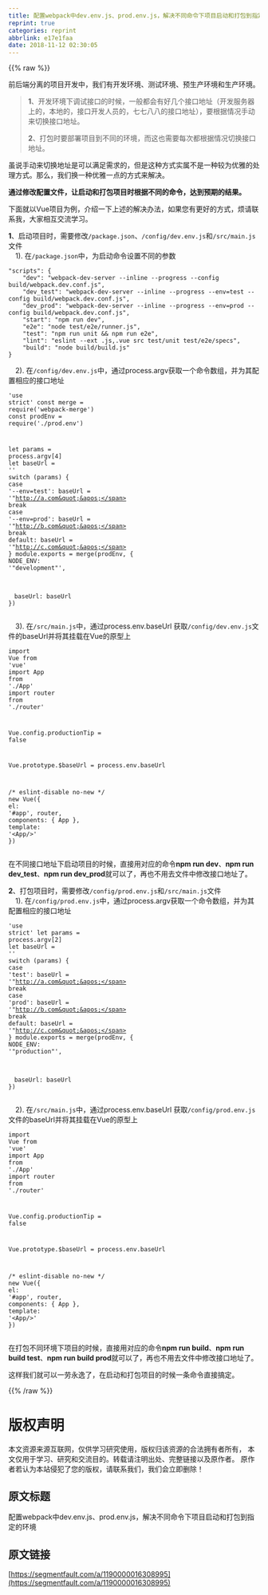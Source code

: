 ```yaml
---
title: 配置webpack中dev.env.js、prod.env.js，解决不同命令下项目启动和打包到指定的环境
reprint: true
categories: reprint
abbrlink: e17e1faa
date: 2018-11-12 02:30:05
---
```


{{% raw %}}
<p>&#x524D;&#x540E;&#x7AEF;&#x5206;&#x79BB;&#x7684;&#x9879;&#x76EE;&#x5F00;&#x53D1;&#x4E2D;&#xFF0C;&#x6211;&#x4EEC;&#x6709;&#x5F00;&#x53D1;&#x73AF;&#x5883;&#x3001;&#x6D4B;&#x8BD5;&#x73AF;&#x5883;&#x3001;&#x9884;&#x751F;&#x4EA7;&#x73AF;&#x5883;&#x548C;&#x751F;&#x4EA7;&#x73AF;&#x5883;&#x3002;</p><blockquote><strong>1</strong>&#x3001;&#x5F00;&#x53D1;&#x73AF;&#x5883;&#x4E0B;&#x8C03;&#x8BD5;&#x63A5;&#x53E3;&#x7684;&#x65F6;&#x5019;&#xFF0C;&#x4E00;&#x822C;&#x90FD;&#x4F1A;&#x6709;&#x597D;&#x51E0;&#x4E2A;&#x63A5;&#x53E3;&#x5730;&#x5740;&#xFF08;&#x5F00;&#x53D1;&#x670D;&#x52A1;&#x5668;&#x4E0A;&#x7684;&#xFF0C;&#x672C;&#x5730;&#x7684;&#xFF0C;&#x63A5;&#x53E3;&#x5F00;&#x53D1;&#x4EBA;&#x5458;&#x7684;&#xFF0C;&#x4E03;&#x4E03;&#x516B;&#x516B;&#x7684;&#x63A5;&#x53E3;&#x5730;&#x5740;&#xFF09;&#xFF0C;&#x8981;&#x6839;&#x636E;&#x60C5;&#x51B5;&#x624B;&#x52A8;&#x6765;&#x5207;&#x6362;&#x63A5;&#x53E3;&#x5730;&#x5740;&#x3002;<p><strong>2</strong>&#x3001;&#x6253;&#x5305;&#x65F6;&#x8981;&#x90E8;&#x7F72;&#x9879;&#x76EE;&#x5230;&#x4E0D;&#x540C;&#x7684;&#x73AF;&#x5883;&#xFF0C;&#x800C;&#x8FD9;&#x4E5F;&#x9700;&#x8981;&#x6BCF;&#x6B21;&#x90FD;&#x6839;&#x636E;&#x60C5;&#x51B5;&#x5207;&#x6362;&#x63A5;&#x53E3;&#x5730;&#x5740;&#x3002;</p></blockquote><p>&#x867D;&#x8BF4;&#x624B;&#x52A8;&#x6765;&#x5207;&#x6362;&#x5730;&#x5740;&#x662F;&#x53EF;&#x4EE5;&#x6EE1;&#x8DB3;&#x9700;&#x6C42;&#x7684;&#xFF0C;&#x4F46;&#x662F;&#x8FD9;&#x79CD;&#x65B9;&#x5F0F;&#x5B9E;&#x5C5E;&#x4E0D;&#x662F;&#x4E00;&#x79CD;&#x8F83;&#x4E3A;&#x4F18;&#x96C5;&#x7684;&#x5904;&#x7406;&#x65B9;&#x5F0F;&#x3002;&#x90A3;&#x4E48;&#xFF0C;&#x6211;&#x4EEC;&#x6362;&#x4E00;&#x79CD;&#x4F18;&#x96C5;&#x4E00;&#x70B9;&#x7684;&#x65B9;&#x5F0F;&#x6765;&#x89E3;&#x51B3;&#x3002;</p><p><strong>&#x901A;&#x8FC7;&#x4FEE;&#x6539;&#x914D;&#x7F6E;&#x6587;&#x4EF6;&#xFF0C;&#x8BA9;&#x542F;&#x52A8;&#x548C;&#x6253;&#x5305;&#x9879;&#x76EE;&#x65F6;&#x6839;&#x636E;&#x4E0D;&#x540C;&#x7684;&#x547D;&#x4EE4;&#xFF0C;&#x8FBE;&#x5230;&#x9884;&#x671F;&#x7684;&#x7ED3;&#x679C;&#x3002;</strong></p><p>&#x4E0B;&#x9762;&#x5C31;&#x4EE5;Vue&#x9879;&#x76EE;&#x4E3A;&#x4F8B;&#xFF0C;&#x4ECB;&#x7ECD;&#x4E00;&#x4E0B;&#x4E0A;&#x8FF0;&#x7684;&#x89E3;&#x51B3;&#x529E;&#x6CD5;&#xFF0C;&#x5982;&#x679C;&#x60A8;&#x6709;&#x66F4;&#x597D;&#x7684;&#x65B9;&#x5F0F;&#xFF0C;&#x70E6;&#x8BF7;&#x8054;&#x7CFB;&#x6211;&#xFF0C;&#x5927;&#x5BB6;&#x76F8;&#x4E92;&#x4EA4;&#x6D41;&#x5B66;&#x4E60;&#x3002;</p><p><strong>1</strong>&#x3001;&#x542F;&#x52A8;&#x9879;&#x76EE;&#x65F6;&#xFF0C;&#x9700;&#x8981;&#x4FEE;&#x6539;<code>/package.json</code>&#x3001;<code>/config/dev.env.js</code>&#x548C;<code>/src/main.js</code>&#x6587;&#x4EF6;<br>&#x3000;1). &#x5728;<code>/package.json</code>&#x4E2D;&#xFF0C;&#x4E3A;&#x542F;&#x52A8;&#x547D;&#x4EE4;&#x8BBE;&#x7F6E;&#x4E0D;&#x540C;&#x7684;&#x53C2;&#x6570;</p><div class="widget-codetool" style="display:none"><div class="widget-codetool--inner"><span class="selectCode code-tool" data-toggle="tooltip" data-placement="top" title="" data-original-title="&#x5168;&#x9009;"></span> <span type="button" class="copyCode code-tool" data-toggle="tooltip" data-placement="top" data-clipboard-text="&quot;scripts&quot;: {
    &quot;dev&quot;: &quot;webpack-dev-server --inline --progress --config build/webpack.dev.conf.js&quot;,
    &quot;dev_test&quot;: &quot;webpack-dev-server --inline --progress --env=test --config build/webpack.dev.conf.js&quot;,
    &quot;dev_prod&quot;: &quot;webpack-dev-server --inline --progress --env=prod --config build/webpack.dev.conf.js&quot;,
    &quot;start&quot;: &quot;npm run dev&quot;,
    &quot;e2e&quot;: &quot;node test/e2e/runner.js&quot;,
    &quot;test&quot;: &quot;npm run unit &amp;&amp; npm run e2e&quot;,
    &quot;lint&quot;: &quot;eslint --ext .js,.vue src test/unit test/e2e/specs&quot;,
    &quot;build&quot;: &quot;node build/build.js&quot;
}" title="" data-original-title="&#x590D;&#x5236;"></span> <span type="button" class="saveToNote code-tool" data-toggle="tooltip" data-placement="top" title="" data-original-title="&#x653E;&#x8FDB;&#x7B14;&#x8BB0;"></span></div></div><pre class="javascript hljs"><code class="js"><span class="hljs-string">&quot;scripts&quot;</span>: {
    <span class="hljs-string">&quot;dev&quot;</span>: <span class="hljs-string">&quot;webpack-dev-server --inline --progress --config build/webpack.dev.conf.js&quot;</span>,
    <span class="hljs-string">&quot;dev_test&quot;</span>: <span class="hljs-string">&quot;webpack-dev-server --inline --progress --env=test --config build/webpack.dev.conf.js&quot;</span>,
    <span class="hljs-string">&quot;dev_prod&quot;</span>: <span class="hljs-string">&quot;webpack-dev-server --inline --progress --env=prod --config build/webpack.dev.conf.js&quot;</span>,
    <span class="hljs-string">&quot;start&quot;</span>: <span class="hljs-string">&quot;npm run dev&quot;</span>,
    <span class="hljs-string">&quot;e2e&quot;</span>: <span class="hljs-string">&quot;node test/e2e/runner.js&quot;</span>,
    <span class="hljs-string">&quot;test&quot;</span>: <span class="hljs-string">&quot;npm run unit &amp;&amp; npm run e2e&quot;</span>,
    <span class="hljs-string">&quot;lint&quot;</span>: <span class="hljs-string">&quot;eslint --ext .js,.vue src test/unit test/e2e/specs&quot;</span>,
    <span class="hljs-string">&quot;build&quot;</span>: <span class="hljs-string">&quot;node build/build.js&quot;</span>
}</code></pre><p>&#x3000;2). &#x5728;<code>/config/dev.env.js</code>&#x4E2D;&#xFF0C;&#x901A;&#x8FC7;process.argv&#x83B7;&#x53D6;&#x4E00;&#x4E2A;&#x547D;&#x4EE4;&#x6570;&#x7EC4;&#xFF0C;&#x5E76;&#x4E3A;&#x5176;&#x914D;&#x7F6E;&#x76F8;&#x5E94;&#x7684;&#x63A5;&#x53E3;&#x5730;&#x5740;</p><div class="widget-codetool" style="display:none"><div class="widget-codetool--inner"><span class="selectCode code-tool" data-toggle="tooltip" data-placement="top" title="" data-original-title="&#x5168;&#x9009;"></span> <span type="button" class="copyCode code-tool" data-toggle="tooltip" data-placement="top" data-clipboard-text="&apos;use strict&apos;
const merge = require(&apos;webpack-merge&apos;)
const prodEnv = require(&apos;./prod.env&apos;)

let params = process.argv[4]
let baseUrl = &apos;&apos;
switch (params) {
    case &apos;--env=test&apos;:
      baseUrl = &apos;&quot;http://a.com&quot;&apos;
      break
    case &apos;--env=prod&apos;:
      baseUrl = &apos;&quot;http://b.com&quot;&apos;
      break
    default:
      baseUrl = &apos;&quot;http://c.com&quot;&apos;
}
module.exports = merge(prodEnv, {
  NODE_ENV: &apos;&quot;development&quot;&apos;,
  
&#x3000;baseUrl: baseUrl
})" title="" data-original-title="&#x590D;&#x5236;"></span> <span type="button" class="saveToNote code-tool" data-toggle="tooltip" data-placement="top" title="" data-original-title="&#x653E;&#x8FDB;&#x7B14;&#x8BB0;"></span></div></div><pre class="javascript hljs"><code class="js"><span class="hljs-meta">&apos;use strict&apos;</span>
<span class="hljs-keyword">const</span> merge = <span class="hljs-built_in">require</span>(<span class="hljs-string">&apos;webpack-merge&apos;</span>)
<span class="hljs-keyword">const</span> prodEnv = <span class="hljs-built_in">require</span>(<span class="hljs-string">&apos;./prod.env&apos;</span>)

<span class="hljs-keyword">let</span> params = process.argv[<span class="hljs-number">4</span>]
<span class="hljs-keyword">let</span> baseUrl = <span class="hljs-string">&apos;&apos;</span>
<span class="hljs-keyword">switch</span> (params) {
    <span class="hljs-keyword">case</span> <span class="hljs-string">&apos;--env=test&apos;</span>:
      baseUrl = <span class="hljs-string">&apos;&quot;http://a.com&quot;&apos;</span>
      <span class="hljs-keyword">break</span>
    <span class="hljs-keyword">case</span> <span class="hljs-string">&apos;--env=prod&apos;</span>:
      baseUrl = <span class="hljs-string">&apos;&quot;http://b.com&quot;&apos;</span>
      <span class="hljs-keyword">break</span>
    <span class="hljs-keyword">default</span>:
      baseUrl = <span class="hljs-string">&apos;&quot;http://c.com&quot;&apos;</span>
}
<span class="hljs-built_in">module</span>.exports = merge(prodEnv, {
  <span class="hljs-attr">NODE_ENV</span>: <span class="hljs-string">&apos;&quot;development&quot;&apos;</span>,
  
&#x3000;<span class="hljs-attr">baseUrl</span>: baseUrl
})</code></pre><p>&#x3000;3). &#x5728;<code>/src/main.js</code>&#x4E2D;&#xFF0C;&#x901A;&#x8FC7;process.env.baseUrl &#x83B7;&#x53D6;<code>/config/dev.env.js</code>&#x6587;&#x4EF6;&#x7684;baseUrl&#x5E76;&#x5C06;&#x5176;&#x6302;&#x8F7D;&#x5728;Vue&#x7684;&#x539F;&#x578B;&#x4E0A;</p><div class="widget-codetool" style="display:none"><div class="widget-codetool--inner"><span class="selectCode code-tool" data-toggle="tooltip" data-placement="top" title="" data-original-title="&#x5168;&#x9009;"></span> <span type="button" class="copyCode code-tool" data-toggle="tooltip" data-placement="top" data-clipboard-text="import Vue from &apos;vue&apos;
import App from &apos;./App&apos;
import router from &apos;./router&apos;

Vue.config.productionTip = false

Vue.prototype.$baseUrl = process.env.baseUrl

/* eslint-disable no-new */
new Vue({
  el: &apos;#app&apos;,
  router,
  components: { App },
  template: &apos;&lt;App/&gt;&apos;
})" title="" data-original-title="&#x590D;&#x5236;"></span> <span type="button" class="saveToNote code-tool" data-toggle="tooltip" data-placement="top" title="" data-original-title="&#x653E;&#x8FDB;&#x7B14;&#x8BB0;"></span></div></div><pre class="javascript hljs"><code class="js"><span class="hljs-keyword">import</span> Vue <span class="hljs-keyword">from</span> <span class="hljs-string">&apos;vue&apos;</span>
<span class="hljs-keyword">import</span> App <span class="hljs-keyword">from</span> <span class="hljs-string">&apos;./App&apos;</span>
<span class="hljs-keyword">import</span> router <span class="hljs-keyword">from</span> <span class="hljs-string">&apos;./router&apos;</span>

Vue.config.productionTip = <span class="hljs-literal">false</span>

Vue.prototype.$baseUrl = process.env.baseUrl

<span class="hljs-comment">/* eslint-disable no-new */</span>
<span class="hljs-keyword">new</span> Vue({
  <span class="hljs-attr">el</span>: <span class="hljs-string">&apos;#app&apos;</span>,
  router,
  <span class="hljs-attr">components</span>: { App },
  <span class="hljs-attr">template</span>: <span class="hljs-string">&apos;&lt;App/&gt;&apos;</span>
})</code></pre><p>&#x5728;&#x4E0D;&#x540C;&#x63A5;&#x53E3;&#x5730;&#x5740;&#x4E0B;&#x542F;&#x52A8;&#x9879;&#x76EE;&#x7684;&#x65F6;&#x5019;&#xFF0C;&#x76F4;&#x63A5;&#x7528;&#x5BF9;&#x5E94;&#x7684;&#x547D;&#x4EE4;<strong>npm run dev</strong>&#x3001;<strong>npm run dev_test</strong>&#x3001;<strong>npm run dev_prod</strong>&#x5C31;&#x53EF;&#x4EE5;&#x4E86;&#xFF0C;&#x518D;&#x4E5F;&#x4E0D;&#x7528;&#x53BB;&#x6587;&#x4EF6;&#x4E2D;&#x4FEE;&#x6539;&#x63A5;&#x53E3;&#x5730;&#x5740;&#x4E86;&#x3002;</p><p><strong>2</strong>&#x3001;&#x6253;&#x5305;&#x9879;&#x76EE;&#x65F6;&#xFF0C;&#x9700;&#x8981;&#x4FEE;&#x6539;<code>/config/prod.env.js</code>&#x548C;<code>/src/main.js</code>&#x6587;&#x4EF6;<br>&#x3000;1). &#x5728;<code>/config/prod.env.js</code>&#x4E2D;&#xFF0C;&#x901A;&#x8FC7;process.argv&#x83B7;&#x53D6;&#x4E00;&#x4E2A;&#x547D;&#x4EE4;&#x6570;&#x7EC4;&#xFF0C;&#x5E76;&#x4E3A;&#x5176;&#x914D;&#x7F6E;&#x76F8;&#x5E94;&#x7684;&#x63A5;&#x53E3;&#x5730;&#x5740;</p><div class="widget-codetool" style="display:none"><div class="widget-codetool--inner"><span class="selectCode code-tool" data-toggle="tooltip" data-placement="top" title="" data-original-title="&#x5168;&#x9009;"></span> <span type="button" class="copyCode code-tool" data-toggle="tooltip" data-placement="top" data-clipboard-text="&apos;use strict&apos;
let params = process.argv[2]
let baseUrl = &apos;&apos;
switch (params) {
    case &apos;test&apos;:
      baseUrl = &apos;&quot;http://a.com&quot;&apos;
      break
    case &apos;prod&apos;:
      baseUrl = &apos;&quot;http://b.com&quot;&apos;
      break
    default:
      baseUrl = &apos;&quot;http://c.com&quot;&apos;
}
module.exports = merge(prodEnv, {
  NODE_ENV: &apos;&quot;production&quot;&apos;,
  
&#x3000;baseUrl: baseUrl
})" title="" data-original-title="&#x590D;&#x5236;"></span> <span type="button" class="saveToNote code-tool" data-toggle="tooltip" data-placement="top" title="" data-original-title="&#x653E;&#x8FDB;&#x7B14;&#x8BB0;"></span></div></div><pre class="javascript hljs"><code class="js"><span class="hljs-meta">&apos;use strict&apos;</span>
<span class="hljs-keyword">let</span> params = process.argv[<span class="hljs-number">2</span>]
<span class="hljs-keyword">let</span> baseUrl = <span class="hljs-string">&apos;&apos;</span>
<span class="hljs-keyword">switch</span> (params) {
    <span class="hljs-keyword">case</span> <span class="hljs-string">&apos;test&apos;</span>:
      baseUrl = <span class="hljs-string">&apos;&quot;http://a.com&quot;&apos;</span>
      <span class="hljs-keyword">break</span>
    <span class="hljs-keyword">case</span> <span class="hljs-string">&apos;prod&apos;</span>:
      baseUrl = <span class="hljs-string">&apos;&quot;http://b.com&quot;&apos;</span>
      <span class="hljs-keyword">break</span>
    <span class="hljs-keyword">default</span>:
      baseUrl = <span class="hljs-string">&apos;&quot;http://c.com&quot;&apos;</span>
}
<span class="hljs-built_in">module</span>.exports = merge(prodEnv, {
  <span class="hljs-attr">NODE_ENV</span>: <span class="hljs-string">&apos;&quot;production&quot;&apos;</span>,
  
&#x3000;<span class="hljs-attr">baseUrl</span>: baseUrl
})</code></pre><p>&#x3000;2). &#x5728;<code>/src/main.js</code>&#x4E2D;&#xFF0C;&#x901A;&#x8FC7;process.env.baseUrl &#x83B7;&#x53D6;<code>/config/prod.env.js</code>&#x6587;&#x4EF6;&#x7684;baseUrl&#x5E76;&#x5C06;&#x5176;&#x6302;&#x8F7D;&#x5728;Vue&#x7684;&#x539F;&#x578B;&#x4E0A;</p><div class="widget-codetool" style="display:none"><div class="widget-codetool--inner"><span class="selectCode code-tool" data-toggle="tooltip" data-placement="top" title="" data-original-title="&#x5168;&#x9009;"></span> <span type="button" class="copyCode code-tool" data-toggle="tooltip" data-placement="top" data-clipboard-text="import Vue from &apos;vue&apos;
import App from &apos;./App&apos;
import router from &apos;./router&apos;

Vue.config.productionTip = false

Vue.prototype.$baseUrl = process.env.baseUrl

/* eslint-disable no-new */
new Vue({
  el: &apos;#app&apos;,
  router,
  components: { App },
  template: &apos;&lt;App/&gt;&apos;
})" title="" data-original-title="&#x590D;&#x5236;"></span> <span type="button" class="saveToNote code-tool" data-toggle="tooltip" data-placement="top" title="" data-original-title="&#x653E;&#x8FDB;&#x7B14;&#x8BB0;"></span></div></div><pre class="javascript hljs"><code class="js"><span class="hljs-keyword">import</span> Vue <span class="hljs-keyword">from</span> <span class="hljs-string">&apos;vue&apos;</span>
<span class="hljs-keyword">import</span> App <span class="hljs-keyword">from</span> <span class="hljs-string">&apos;./App&apos;</span>
<span class="hljs-keyword">import</span> router <span class="hljs-keyword">from</span> <span class="hljs-string">&apos;./router&apos;</span>

Vue.config.productionTip = <span class="hljs-literal">false</span>

Vue.prototype.$baseUrl = process.env.baseUrl

<span class="hljs-comment">/* eslint-disable no-new */</span>
<span class="hljs-keyword">new</span> Vue({
  <span class="hljs-attr">el</span>: <span class="hljs-string">&apos;#app&apos;</span>,
  router,
  <span class="hljs-attr">components</span>: { App },
  <span class="hljs-attr">template</span>: <span class="hljs-string">&apos;&lt;App/&gt;&apos;</span>
})</code></pre><p>&#x5728;&#x6253;&#x5305;&#x4E0D;&#x540C;&#x73AF;&#x5883;&#x4E0B;&#x9879;&#x76EE;&#x7684;&#x65F6;&#x5019;&#xFF0C;&#x76F4;&#x63A5;&#x7528;&#x5BF9;&#x5E94;&#x7684;&#x547D;&#x4EE4;<strong>npm run build</strong>&#x3001;<strong>npm run build test</strong>&#x3001;<strong>npm run build prod</strong>&#x5C31;&#x53EF;&#x4EE5;&#x4E86;&#xFF0C;&#x518D;&#x4E5F;&#x4E0D;&#x7528;&#x53BB;&#x6587;&#x4EF6;&#x4E2D;&#x4FEE;&#x6539;&#x63A5;&#x53E3;&#x5730;&#x5740;&#x4E86;&#x3002;</p><p>&#x8FD9;&#x6837;&#x6211;&#x4EEC;&#x5C31;&#x53EF;&#x4EE5;&#x4E00;&#x52B3;&#x6C38;&#x9038;&#x4E86;&#xFF0C;&#x5728;&#x542F;&#x52A8;&#x548C;&#x6253;&#x5305;&#x9879;&#x76EE;&#x7684;&#x65F6;&#x5019;&#x4E00;&#x6761;&#x547D;&#x4EE4;&#x76F4;&#x63A5;&#x641E;&#x5B9A;&#x3002;</p>
{{% /raw %}}

# 版权声明
本文资源来源互联网，仅供学习研究使用，版权归该资源的合法拥有者所有，
本文仅用于学习、研究和交流目的。转载请注明出处、完整链接以及原作者。
原作者若认为本站侵犯了您的版权，请联系我们，我们会立即删除！

## 原文标题
配置webpack中dev.env.js、prod.env.js，解决不同命令下项目启动和打包到指定的环境

## 原文链接
[https://segmentfault.com/a/1190000016308995](https://segmentfault.com/a/1190000016308995)

